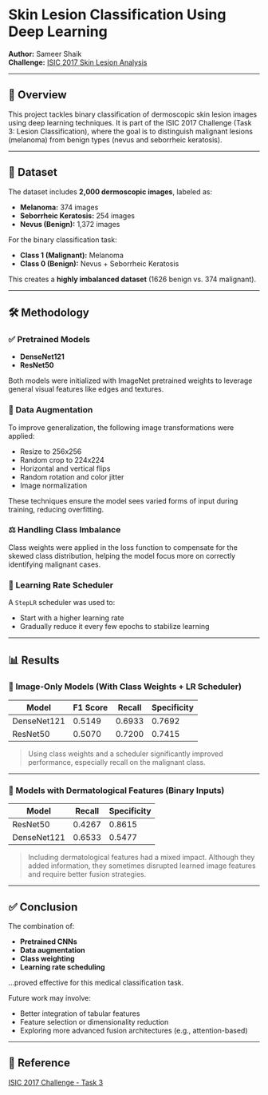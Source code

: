 # Skin Lesion Classification Using Deep Learning

**Author:** Sameer Shaik  
**Challenge:** [ISIC 2017 Skin Lesion Analysis](https://challenge.isic-archive.com/landing/2017/44/)

---

## 🧠 Overview

This project tackles binary classification of dermoscopic skin lesion images using deep learning techniques. It is part of the ISIC 2017 Challenge (Task 3: Lesion Classification), where the goal is to distinguish malignant lesions (melanoma) from benign types (nevus and seborrheic keratosis).

---

## 📁 Dataset

The dataset includes **2,000 dermoscopic images**, labeled as:

- **Melanoma:** 374 images  
- **Seborrheic Keratosis:** 254 images  
- **Nevus (Benign):** 1,372 images

For the binary classification task:

- **Class 1 (Malignant):** Melanoma  
- **Class 0 (Benign):** Nevus + Seborrheic Keratosis  

This creates a **highly imbalanced dataset** (1626 benign vs. 374 malignant).

---

## 🛠 Methodology

### ✅ Pretrained Models

- **DenseNet121**
- **ResNet50**

Both models were initialized with ImageNet pretrained weights to leverage general visual features like edges and textures.

### 🧪 Data Augmentation

To improve generalization, the following image transformations were applied:

- Resize to 256x256
- Random crop to 224x224
- Horizontal and vertical flips
- Random rotation and color jitter
- Image normalization

These techniques ensure the model sees varied forms of input during training, reducing overfitting.

### ⚖️ Handling Class Imbalance

Class weights were applied in the loss function to compensate for the skewed class distribution, helping the model focus more on correctly identifying malignant cases.

### 🔄 Learning Rate Scheduler

A `StepLR` scheduler was used to:

- Start with a higher learning rate
- Gradually reduce it every few epochs to stabilize learning

---

## 📊 Results

### 🔹 Image-Only Models (With Class Weights + LR Scheduler)

| Model       | F1 Score | Recall | Specificity |
|-------------|----------|--------|-------------|
| DenseNet121 | 0.5149   | 0.6933 | 0.7692      |
| ResNet50    | 0.5070   | 0.7200 | 0.7415      |

> Using class weights and a scheduler significantly improved performance, especially recall on the malignant class.

---

### 🔹 Models with Dermatological Features (Binary Inputs)

| Model       | Recall  | Specificity |
|-------------|---------|-------------|
| ResNet50    | 0.4267  | 0.8615      |
| DenseNet121 | 0.6533  | 0.5477      |

> Including dermatological features had a mixed impact. Although they added information, they sometimes disrupted learned image features and require better fusion strategies.

---

## ✅ Conclusion

The combination of:
- **Pretrained CNNs**
- **Data augmentation**
- **Class weighting**
- **Learning rate scheduling**

…proved effective for this medical classification task.

Future work may involve:
- Better integration of tabular features
- Feature selection or dimensionality reduction
- Exploring more advanced fusion architectures (e.g., attention-based)

---

## 🔗 Reference

[ISIC 2017 Challenge - Task 3](https://challenge.isic-archive.com/landing/2017/44/)


